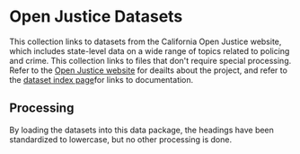 # Open Justice Datasets

This collection links to datasets from the California Open Justice website,
which includes state-level data on a wide range of topics related to policing
and crime. This collection links to files that don't require special
processing. Refer to the [Open Justice
website](https://openjustice.doj.ca.gov/) for deailts about the project, and
refer to the [dataset index page](https://openjustice.doj.ca.gov/data)for links
to documentation.

## Processing

By loading the datasets into this data package, the headings have been
standardized to lowercase, but no other processing is done.

